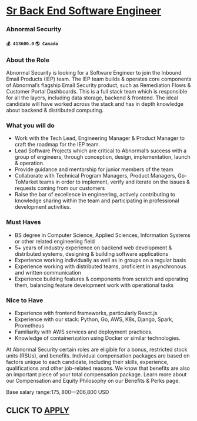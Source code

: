 # [Sr Back End Software Engineer](https://www.remotewlb.com/apply/sr-back-end-software-engineer-38734)  
### Abnormal Security  
#### `💰 413600.0` `🌎 Canada`  

### About the Role

Abnormal Security is looking for a Software Engineer to join the Inbound Email Products (IEP) team. The IEP team builds & operates core components of Abnormal’s flagship Email Security product, such as Remediation Flows & Customer Portal Dashboards. This is a full stack team which is responsible for all the layers, including data storage, backend & frontend. The ideal candidate will have worked across the stack and has in depth knowledge about backend & distributed computing.

### What you will do

  * Work with the Tech Lead, Engineering Manager & Product Manager to craft the roadmap for the IEP team. 
  * Lead Software Projects which are critical to Abnormal’s success with a group of engineers, through conception, design, implementation, launch & operation. 
  * Provide guidance and mentorship for junior members of the team 
  * Collaborate with Technical Program Managers, Product Managers, Go-ToMarket teams in order to implement, verify and iterate on the issues & requests coming from our customers
  * Raise the bar of excellence in engineering, actively contributing to knowledge sharing within the team and participating in professional development activities.

### Must Haves

  * BS degree in Computer Science, Applied Sciences, Information Systems or other related engineering field
  * 5+ years of industry experience on backend web development & distributed systems, designing & building software applications
  * Experience working individually as well as in groups on a regular basis
  * Experience working with distributed teams, proficient in asynchronous and written communication
  * Experience building features & components from scratch and operating them, balancing feature development work with operational tasks

### Nice to Have

  * Experience with frontend frameworks, particularly React.js
  * Experience with our stack: Python, Go, AWS, K8s, Django, Spark, Prometheus
  * Familiarity with AWS services and deployment practices.
  * Knowledge of containerization using Docker or similar technologies.

At Abnormal Security certain roles are eligible for a bonus, restricted stock units (RSUs), and benefits. Individual compensation packages are based on factors unique to each candidate, including their skills, experience, qualifications and other job-related reasons. We know that benefits are also an important piece of your total compensation package. Learn more about our Compensation and Equity Philosophy on our Benefits & Perks page.

Base salary range:$175,800—$206,800 USD  
## CLICK TO [APPLY](https://www.remotewlb.com/apply/sr-back-end-software-engineer-38734)

